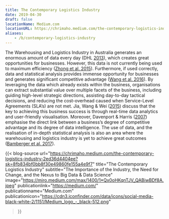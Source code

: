 ```yaml
---
title: The Contemporary Logistics Industry
date: 2019-04-30
draft: false
locationName: Medium.com
locationURL: https://chrimaho.medium.com/the-contemporary-logistics-industry-2ed36d4404ee?sk=8fb834bf0bb8f30e49860fe155a4e9f7
aliases:
    - /b/contemporary-logistics-industry
---
```


The Warehousing and Logistics Industry in Australia generates an enormous amount of data every day (DHL [2013](https://chrimaho.medium.com/the-contemporary-logistics-industry-2ed36d4404ee/#5277)), which creates great opportunities for businesses. However, this data is not currently being used to maximum efficiency ([Zhong et al. 2015](https://chrimaho.medium.com/the-contemporary-logistics-industry-2ed36d4404ee/#b1e5)). Furthermore, if used correctly, data and statistical analysis provides immense opportunity for businesses and generates significant competitive advantage ([Wang et al. 2016](https://chrimaho.medium.com/the-contemporary-logistics-industry-2ed36d4404ee/#d730)). By leveraging the data which already exists within the business, organisations can extract substantial value over multiple facets of the business, including guiding high-level strategic directions, assisting day-to-day tactical decisions, and reducing the cost-overhead caused when Service-Level Agreements (SLA’s) are not met. Jia, Wang & Wei ([2015](https://chrimaho.medium.com/the-contemporary-logistics-industry-2ed36d4404ee/#9570)) discuss that the key to achieving this business success is through real-time data analytics and user-friendly visualisation. Moreover, Davenport & Harris ([2007](https://chrimaho.medium.com/the-contemporary-logistics-industry-2ed36d4404ee/#5da9)) emphasise the direct link between a business’s degree of competitive advantage and its degree of data intelligence. The use of data, and the realisation of in-depth statistical analysis is also an area where the warehousing and logistics industry is yet to achieve great outcomes ([Bamberger et al. 2017](https://chrimaho.medium.com/the-contemporary-logistics-industry-2ed36d4404ee#8b75)).

<!--more-->

{{< blog-source
    url="https://chrimaho.medium.com/the-contemporary-logistics-industry-2ed36d4404ee?sk=8fb834bf0bb8f30e49860fe155a4e9f7"
    title="The Contemporary Logistics Industry"
    subtitle="The Importance of the Industry, the Need for Change, and the Nexus to Big Data & Data Science"
    image="https://miro.medium.com/max/1400/1*Qx0oHKqnTJV_QABiwBDf8A.jpeg"
    publicationlink="https://medium.com/"
    publicationname="Medium.com"
    publicationicon="https://cdn3.iconfinder.com/data/icons/social-media-black-white-2/1151/Medium_logo_-_black-512.png"
>}}